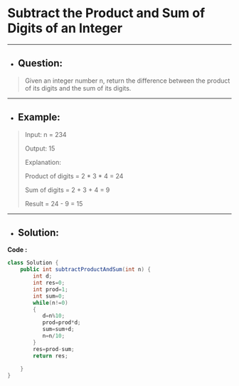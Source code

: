 # Subtract the Product and Sum of Digits of an Integer
---
- ## Question:
> Given an integer number n, return the difference between the product of its digits and the sum of its digits.
---
- ## Example:
> Input: n = 234
> 
> Output: 15 
> 
> Explanation: 
> 
> Product of digits = 2 * 3 * 4 = 24 
> 
> Sum of digits = 2 + 3 + 4 = 9 
> 
> Result = 24 - 9 = 15
---
- ## Solution:
**Code :**
```java
class Solution {
    public int subtractProductAndSum(int n) {
        int d;
        int res=0;
        int prod=1;
        int sum=0;
        while(n!=0)
        {
           d=n%10;
           prod=prod*d;
           sum=sum+d;
           n=n/10;
        }
        res=prod-sum;
        return res;
        
    }
}
